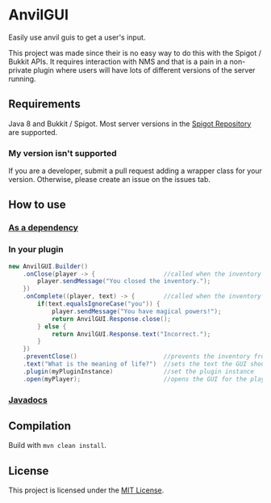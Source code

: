 # AnvilGUI
Easily use anvil guis to get a user's input.

This project was made since their is no easy way to do this with the Spigot / Bukkit APIs. It requires interaction
with NMS and that is a pain in a non-private plugin where users will have lots of different versions of the server
running.

## Requirements
Java 8 and Bukkit / Spigot. Most server versions in the [Spigot Repository](https://hub.spigotmc.org/nexus/) are supported.

### My version isn't supported
If you are a developer, submit a pull request adding a wrapper class for your version. Otherwise, please create an issue
on the issues tab. 

## How to use
### [As a dependency](https://jitpack.io/#WesJD/AnvilGUI)
### In your plugin
```java
new AnvilGUI.Builder()
    .onClose(player -> {                   //called when the inventory is closing
        player.sendMessage("You closed the inventory.");
    })
    .onComplete((player, text) -> {        //called when the inventory output slot is clicked
        if(text.equalsIgnoreCase("you")) {
            player.sendMessage("You have magical powers!");
            return AnvilGUI.Response.close();
        } else {
            return AnvilGUI.Response.text("Incorrect.");
        }
    })
    .preventClose()                        //prevents the inventory from being closed
    .text("What is the meaning of life?")  //sets the text the GUI should start with
    .plugin(myPluginInstance)              //set the plugin instance
    .open(myPlayer);                       //opens the GUI for the player provided
```

### [Javadocs](http://docs.wesjd.net/AnvilGUI/)

## Compilation
Build with `mvn clean install`.

## License
This project is licensed under the [MIT License](LICENSE).
